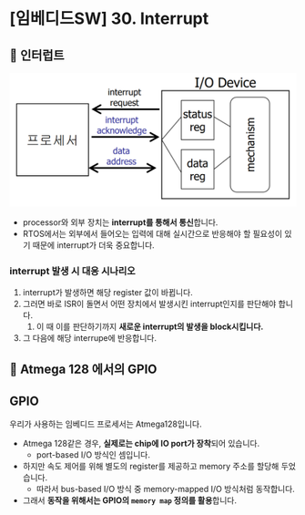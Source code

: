 # [임베디드SW] 30. Interrupt

<aside>

# 💖 인터럽트

</aside>

![image.png](image%2063.png)

- processor와 외부 장치는 **interrupt를 통해서 통신**합니다.
- RTOS에서는 외부에서 들어오는 입력에 대해 실시간으로 반응해야 할 필요성이 있기 때문에 interrupt가 더욱 중요합니다.

### interrupt 발생 시 대응 시나리오

<aside>

1. interrupt가 발생하면 해당 register 값이 바뀝니다.
2. 그러면 바로 ISR이 돌면서 어떤 장치에서 발생시킨 interrupt인지를 판단해야 합니다.
    1. 이 때 이를 판단하기까지 **새로운 interrupt의 발생을 block시킵니다.**
3. 그 다음에 해당 interrupe에 반응합니다.
</aside>

<aside>

# 💖 Atmega 128 에서의 GPIO

</aside>

## GPIO

우리가 사용하는 임베디드 프로세서는 Atmega128입니다.

- Atmega 128같은 경우, **실제로는 chip에 IO port가 장착**되어 있습니다.
    - port-based I/O 방식인 셈입니다.
- 하지만 속도 제어를 위해 별도의 register를 제공하고 memory 주소를 할당해 두었습니다.
    - 따라서 bus-based I/O 방식 중 memory-mapped I/O 방식처럼 동작합니다.
- 그래서 **동작을 위해서는 GPIO의 `memory map` 정의를 활용**합니다.